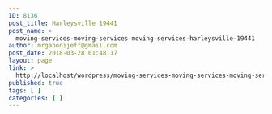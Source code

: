 ```yaml
---
ID: 8136
post_title: Harleysville 19441
post_name: >
  moving-services-moving-services-moving-services-harleysville-19441
author: mrgabonijeff@gmail.com
post_date: 2018-03-28 01:48:17
layout: page
link: >
  http://localhost/wordpress/moving-services-moving-services-moving-services-harleysville-19441/
published: true
tags: [ ]
categories: [ ]
---
```

